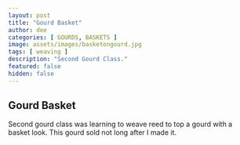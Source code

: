 ```yaml
---
layout: post
title: "Gourd Basket"
author: dee
categories: [ GOURDS, BASKETS ]
image: assets/images/basketongourd.jpg
tags: [ weaving ]
description: "Second Gourd Class."
featured: false
hidden: false
---
```


## Gourd Basket

Second gourd class was learning to weave reed to top a gourd with a basket look.
This gourd sold not long after I made it.
